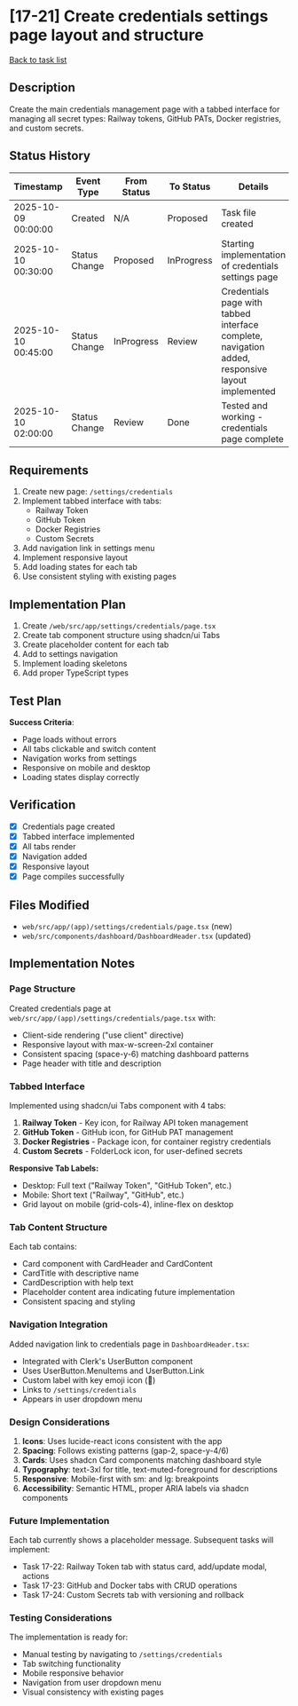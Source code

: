 # [17-21] Create credentials settings page layout and structure

[Back to task list](./tasks.md)

## Description

Create the main credentials management page with a tabbed interface for managing all secret types: Railway tokens, GitHub PATs, Docker registries, and custom secrets.

## Status History

| Timestamp | Event Type | From Status | To Status | Details | User |
|-----------|------------|-------------|-----------|---------|------|
| 2025-10-09 00:00:00 | Created | N/A | Proposed | Task file created | AI Agent |
| 2025-10-10 00:30:00 | Status Change | Proposed | InProgress | Starting implementation of credentials settings page | AI Agent |
| 2025-10-10 00:45:00 | Status Change | InProgress | Review | Credentials page with tabbed interface complete, navigation added, responsive layout implemented | AI Agent |
| 2025-10-10 02:00:00 | Status Change | Review | Done | Tested and working - credentials page complete | User |

## Requirements

1. Create new page: `/settings/credentials`
2. Implement tabbed interface with tabs:
   - Railway Token
   - GitHub Token
   - Docker Registries
   - Custom Secrets
3. Add navigation link in settings menu
4. Implement responsive layout
5. Add loading states for each tab
6. Use consistent styling with existing pages

## Implementation Plan

1. Create `/web/src/app/settings/credentials/page.tsx`
2. Create tab component structure using shadcn/ui Tabs
3. Create placeholder content for each tab
4. Add to settings navigation
5. Implement loading skeletons
6. Add proper TypeScript types

## Test Plan

**Success Criteria**:
- Page loads without errors
- All tabs clickable and switch content
- Navigation works from settings
- Responsive on mobile and desktop
- Loading states display correctly

## Verification

- [x] Credentials page created
- [x] Tabbed interface implemented
- [x] All tabs render
- [x] Navigation added
- [x] Responsive layout
- [x] Page compiles successfully

## Files Modified

- `web/src/app/(app)/settings/credentials/page.tsx` (new)
- `web/src/components/dashboard/DashboardHeader.tsx` (updated)

## Implementation Notes

### Page Structure

Created credentials page at `web/src/app/(app)/settings/credentials/page.tsx` with:
- Client-side rendering ("use client" directive)
- Responsive layout with max-w-screen-2xl container
- Consistent spacing (space-y-6) matching dashboard patterns
- Page header with title and description

### Tabbed Interface

Implemented using shadcn/ui Tabs component with 4 tabs:
1. **Railway Token** - Key icon, for Railway API token management
2. **GitHub Token** - GitHub icon, for GitHub PAT management  
3. **Docker Registries** - Package icon, for container registry credentials
4. **Custom Secrets** - FolderLock icon, for user-defined secrets

**Responsive Tab Labels:**
- Desktop: Full text ("Railway Token", "GitHub Token", etc.)
- Mobile: Short text ("Railway", "GitHub", etc.)
- Grid layout on mobile (grid-cols-4), inline-flex on desktop

### Tab Content Structure

Each tab contains:
- Card component with CardHeader and CardContent
- CardTitle with descriptive name
- CardDescription with help text
- Placeholder content area indicating future implementation
- Consistent spacing and styling

### Navigation Integration

Added navigation link to credentials page in `DashboardHeader.tsx`:
- Integrated with Clerk's UserButton component
- Uses UserButton.MenuItems and UserButton.Link
- Custom label with key emoji icon (🔑)
- Links to `/settings/credentials`
- Appears in user dropdown menu

### Design Considerations

1. **Icons**: Uses lucide-react icons consistent with the app
2. **Spacing**: Follows existing patterns (gap-2, space-y-4/6)
3. **Cards**: Uses shadcn Card components matching dashboard style
4. **Typography**: text-3xl for title, text-muted-foreground for descriptions
5. **Responsive**: Mobile-first with sm: and lg: breakpoints
6. **Accessibility**: Semantic HTML, proper ARIA labels via shadcn components

### Future Implementation

Each tab currently shows a placeholder message. Subsequent tasks will implement:
- Task 17-22: Railway Token tab with status card, add/update modal, actions
- Task 17-23: GitHub and Docker tabs with CRUD operations
- Task 17-24: Custom Secrets tab with versioning and rollback

### Testing Considerations

The implementation is ready for:
- Manual testing by navigating to `/settings/credentials`
- Tab switching functionality
- Mobile responsive behavior
- Navigation from user dropdown menu
- Visual consistency with existing pages

